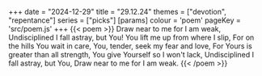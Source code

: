 +++
date = "2024-12-29"
title = "29.12.24"
themes = ["devotion", "repentance"]
series = ["picks"]
[params]
  colour = 'poem'
  pageKey = 'src/poem.js'
+++
{{< poem >}}
Draw near to me for I am weak,
Undisciplined I fall astray, but You!
You lift me up from where I slip,
For on the hills You wait in care,
You, tender, seek my fear and love,
For Yours is greater than all strength,
You give Yourself so I won't lack,
Undisciplined I fall astray, but You,
Draw near to me for I am weak.
{{< /poem >}}